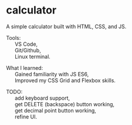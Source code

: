# calculator

A simple calculator built with HTML, CSS, and JS.


Tools: <br />
    &nbsp;&nbsp;&nbsp;&nbsp;&nbsp;&nbsp;VS Code, <br />
    &nbsp;&nbsp;&nbsp;&nbsp;&nbsp;&nbsp;Git/Github, <br />
    &nbsp;&nbsp;&nbsp;&nbsp;&nbsp;&nbsp;Linux terminal. 


What I learned: <br />
    &nbsp;&nbsp;&nbsp;&nbsp;&nbsp;&nbsp;Gained familiarity with JS ES6, <br />
    &nbsp;&nbsp;&nbsp;&nbsp;&nbsp;&nbsp;Improved my CSS Grid and Flexbox skills. <br />



TODO: <br />
    &nbsp;&nbsp;&nbsp;&nbsp;&nbsp;&nbsp;add keyboard support, <br />
    &nbsp;&nbsp;&nbsp;&nbsp;&nbsp;&nbsp;get DELETE (backspace) button working, <br />
    &nbsp;&nbsp;&nbsp;&nbsp;&nbsp;&nbsp;get decimal point button working, <br />
    &nbsp;&nbsp;&nbsp;&nbsp;&nbsp;&nbsp;refine UI.

